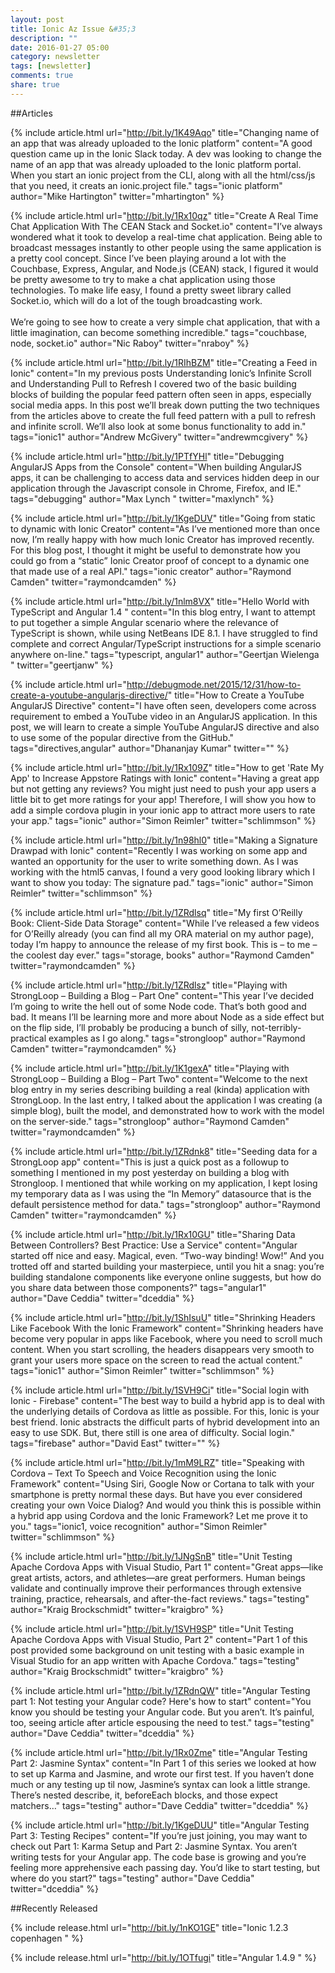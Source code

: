 ```yaml
---
layout: post
title: Ionic Az Issue &#35;3
description: ""
date: 2016-01-27 05:00
category: newsletter
tags: [newsletter]
comments: true
share: true
---
```


##Articles


{% include article.html url="http://bit.ly/1K49Aqo" title="Changing name of an app that was already uploaded to the Ionic platform" content="A good question came up in the Ionic Slack today. A dev was looking to change the name of an app that was already uploaded to the Ionic platform portal. When you start an ionic project from the CLI, along with all the html/css/js that you need, it creats an ionic.project file." tags="ionic platform" author="Mike Hartington" twitter="mhartington" %}

{% include article.html url="http://bit.ly/1Rx10qz" title="Create A Real Time Chat Application With The CEAN Stack and Socket.io" content="I’ve always wondered what it took to develop a real-time chat application.  Being able to broadcast messages instantly to other people using the same application is a pretty cool concept.  Since I’ve been playing around a lot with the Couchbase, Express, Angular, and Node.js (CEAN) stack, I figured it would be pretty awesome to try to make a chat application using those technologies.  To make life easy, I found a pretty sweet library called Socket.io, which will do a lot of the tough broadcasting work.<br /><br />We’re going to see how to create a very simple chat application, that with a little imagination, can become something incredible." tags="couchbase, node, socket.io" author="Nic Raboy" twitter="nraboy" %}

{% include article.html url="http://bit.ly/1RIhBZM" title="Creating a Feed in Ionic" content="In my previous posts Understanding Ionic’s Infinite Scroll and Understanding Pull to Refresh I covered two of the basic building blocks of building the popular feed pattern often seen in apps, especially social media apps.  In this post we’ll break down putting the two techniques from the articles above to create the full feed pattern with a pull to refresh and infinite scroll. We’ll also look at some bonus functionality to add in." tags="ionic1" author="Andrew McGivery" twitter="andrewmcgivery" %}

{% include article.html url="http://bit.ly/1PTfYHl" title="Debugging AngularJS Apps from the Console" content="When building AngularJS apps, it can be challenging to access data and services hidden deep in our application through the Javascript console in Chrome, Firefox, and IE." tags="debugging" author="Max Lynch " twitter="maxlynch" %}

{% include article.html url="http://bit.ly/1KgeDUV" title="Going from static to dynamic with Ionic Creator" content="As I’ve mentioned more than once now, I’m really happy with how much Ionic Creator has improved recently. For this blog post, I thought it might be useful to demonstrate how you could go from a “static” Ionic Creator proof of concept to a dynamic one that made use of a real API." tags="ionic creator" author="Raymond Camden" twitter="raymondcamden" %}

{% include article.html url="http://bit.ly/1nlm8VX" title="Hello World with TypeScript and Angular 1.4 " content="In this blog entry, I want to attempt to put together a simple Angular scenario where the relevance of TypeScript is shown, while using NetBeans IDE 8.1. I have struggled to find complete and correct Angular/TypeScript instructions for a simple scenario anywhere on-line." tags="typescript, angular1" author="Geertjan Wielenga " twitter="geertjanw" %}

{% include article.html url="http://debugmode.net/2015/12/31/how-to-create-a-youtube-angularjs-directive/" title="How to Create a YouTube AngularJS Directive" content="I have often seen, developers come across requirement to embed a YouTube video in an AngularJS application. In this post, we will learn to create a simple YouTube AngularJS directive and also to use some of the popular directive from the GitHub." tags="directives,angular" author="Dhananjay Kumar" twitter="" %}

{% include article.html url="http://bit.ly/1Rx109Z" title="How to get 'Rate My App' to Increase Appstore Ratings with Ionic" content="Having a great app but not getting any reviews? You might just need to push your app users a little bit to get more ratings for your app! Therefore, I will show you how to add a simple cordova plugin in your ionic app to attract more users to rate your app." tags="ionic" author="Simon Reimler" twitter="schlimmson" %}

{% include article.html url="http://bit.ly/1n98hl0" title="Making a Signature Drawpad with Ionic" content="Recently I was working on some app and wanted an opportunity for the user to write something down. As I was working with the html5 canvas, I found a very good looking library which I want to show you today: The signature pad." tags="ionic" author="Simon Reimler" twitter="schlimmson" %}

{% include article.html url="http://bit.ly/1ZRdlsq" title="My first O’Reilly Book: Client-Side Data Storage" content="While I’ve released a few videos for O’Reilly already (you can find all my ORA material on my author page), today I’m happy to announce the release of my first book. This is – to me – the coolest day ever." tags="storage, books" author="Raymond Camden" twitter="raymondcamden" %}

{% include article.html url="http://bit.ly/1ZRdlsz" title="Playing with StrongLoop – Building a Blog – Part One" content="This year I’ve decided I’m going to write the hell out of some Node code. That’s both good and bad. It means I’ll be learning more and more about Node as a side effect but on the flip side, I’ll probably be producing a bunch of silly, not-terribly-practical examples as I go along." tags="strongloop" author="Raymond Camden" twitter="raymondcamden" %}

{% include article.html url="http://bit.ly/1K1gexA" title="Playing with StrongLoop – Building a Blog – Part Two" content="Welcome to the next blog entry in my series describing building a real (kinda) application with StrongLoop. In the last entry, I talked about the application I was creating (a simple blog), built the model, and demonstrated how to work with the model on the server-side." tags="strongloop" author="Raymond Camden" twitter="raymondcamden" %}

{% include article.html url="http://bit.ly/1ZRdnk8" title="Seeding data for a StrongLoop app" content="This is just a quick post as a followup to something I mentioned in my post yesterday on building a blog with Strongloop. I mentioned that while working on my application, I kept losing my temporary data as I was using the “In Memory” datasource that is the default persistence method for data." tags="strongloop" author="Raymond Camden" twitter="raymondcamden" %}

{% include article.html url="http://bit.ly/1Rx10GU" title="Sharing Data Between Controllers? Best Practice: Use a Service" content="Angular started off nice and easy. Magical, even. “Two-way binding! Wow!” And you trotted off and started building your masterpiece, until you hit a snag: you’re building standalone components like everyone online suggests, but how do you share data between those components?" tags="angular1" author="Dave Ceddia" twitter="dceddia" %}

{% include article.html url="http://bit.ly/1ShIsuU" title="Shrinking Headers Like Facebook With the Ionic Framework" content="Shrinking headers have become very popular in apps like Facebook, where you need to scroll much content. When you start scrolling, the headers disappears very smooth to grant your users more space on the screen to read the actual content." tags="ionic1" author="Simon Reimler" twitter="schlimmson" %}

{% include article.html url="http://bit.ly/1SVH9Ci" title="Social login with Ionic - Firebase" content="The best way to build a hybrid app is to deal with the underlying details of Cordova as little as possible. For this, Ionic is your best friend. Ionic abstracts the difficult parts of hybrid development into an easy to use SDK. But, there still is one area of difficulty. Social login." tags="firebase" author="David East" twitter="" %}

{% include article.html url="http://bit.ly/1mM9LRZ" title="Speaking with Cordova – Text To Speech and Voice Recognition using the Ionic Framework" content="Using Siri, Google Now or Cortana to talk with your smartphone is pretty normal these days. But have you ever considered creating your own Voice Dialog? And would you think this is possible within a hybrid app using Cordova and the Ionic Framework? Let me prove it to you." tags="ionic1, voice recognition" author="Simon Reimler" twitter="schlimmson" %}

{% include article.html url="http://bit.ly/1JNgSnB" title="Unit Testing Apache Cordova Apps with Visual Studio, Part 1" content="Great apps—like great artists, actors, and athletes—are great performers. Human beings validate and continually improve their performances through extensive training, practice, rehearsals, and after-the-fact reviews." tags="testing" author="Kraig Brockschmidt" twitter="kraigbro" %}

{% include article.html url="http://bit.ly/1SVH9SP" title="Unit Testing Apache Cordova Apps with Visual Studio, Part 2" content="Part 1 of this post provided some background on unit testing with a basic example in Visual Studio for an app written with Apache Cordova." tags="testing" author="Kraig Brockschmidt" twitter="kraigbro" %}

{% include article.html url="http://bit.ly/1ZRdnQW" title="Angular Testing part 1: Not testing your Angular code? Here's how to start" content="You know you should be testing your Angular code. But you aren’t. It’s painful, too, seeing article after article espousing the need to test." tags="testing" author="Dave Ceddia" twitter="dceddia" %}

{% include article.html url="http://bit.ly/1Rx0Zme" title="Angular Testing Part 2: Jasmine Syntax" content="In Part 1 of this series we looked at how to set up Karma and Jasmine, and wrote our first test. If you haven’t done much or any testing up til now, Jasmine’s syntax can look a little strange. There’s nested describe, it, beforeEach blocks, and those expect matchers…" tags="testing" author="Dave Ceddia" twitter="dceddia" %}

{% include article.html url="http://bit.ly/1KgeDUU" title="Angular Testing Part 3: Testing Recipes" content="If you’re just joining, you may want to check out Part 1: Karma Setup and Part 2: Jasmine Syntax. You aren’t writing tests for your Angular app. The code base is growing and you’re feeling more apprehensive each passing day. You’d like to start testing, but where do you start?" tags="testing" author="Dave Ceddia" twitter="dceddia" %}

 
##Recently Released

 
{% include release.html url="http://bit.ly/1nKO1GE" title="Ionic 1.2.3 copenhagen " %}
 
{% include release.html url="http://bit.ly/1OTfugi" title="Angular 1.4.9 " %}

    
